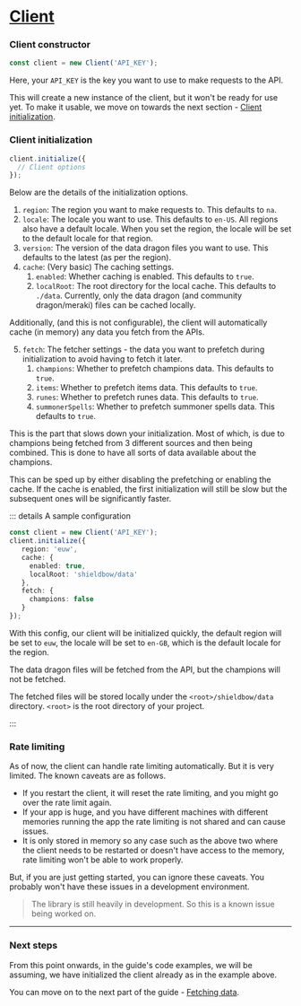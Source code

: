 # [Client](/shieldbow/api/shieldbow.client.html)

### Client constructor

```ts
const client = new Client('API_KEY');
```

Here, your `API_KEY` is the key you want to use to make requests to the API.

This will create a new instance of the client, but it won't be ready for use yet.
To make it usable, we move on towards the next section - [Client initialization](#client-initialization).

### Client initialization

```ts
client.initialize({
  // Client options
});
```

Below are the details of the initialization options.

1. `region`: The region you want to make requests to. This defaults to `na`.
2. `locale`: The locale you want to use. This defaults to `en-US`. 
All regions also have a default locale. 
When you set the region, the locale will be set to the default locale for that region.
3. `version`: The version of the data dragon files you want to use. This defaults to the latest (as per the region).
4. `cache`: (Very basic) The caching settings.
   1. `enabled`: Whether caching is enabled. This defaults to `true`.
   2. `localRoot`: The root directory for the local cache. This defaults to `./data`.
Currently, only the data dragon (and community dragon/meraki) files can be cached locally.

Additionally, (and this is not configurable), the client will automatically cache (in memory) 
any data you fetch from the APIs.

5. `fetch`: The fetcher settings - the data you want to prefetch during initialization to avoid having to fetch it later.
   1. `champions`: Whether to prefetch champions data. This defaults to `true`.
   2. `items`: Whether to prefetch items data. This defaults to `true`.
   3. `runes`: Whether to prefetch runes data. This defaults to `true`.
   4. `summonerSpells`: Whether to prefetch summoner spells data. This defaults to `true`.

This is the part that slows down your initialization. 
Most of which, is due to champions being fetched from 3 different sources and then being combined.
This is done to have all sorts of data available about the champions.

This can be sped up by either disabling the prefetching or enabling the cache.
If the cache is enabled, the first initialization will still be slow but the subsequent ones will be significantly faster.

::: details A sample configuration

```ts
const client = new Client('API_KEY');
client.initialize({ 
   region: 'euw', 
   cache: { 
     enabled: true,
     localRoot: 'shieldbow/data' 
   }, 
   fetch: {
     champions: false
   }
});
```

With this config, our client will be initialized quickly, the default region will be set to `euw`, 
the locale will be set to `en-GB`, which is the default locale for the region.

The data dragon files will be fetched from the API, but the champions will not be fetched.

The fetched files will be stored locally under the `<root>/shieldbow/data` directory.
`<root>` is the root directory of your project.

:::

### Rate limiting

As of now, the client can handle rate limiting automatically. But it is very limited.
The known caveats are as follows.

- If you restart the client, it will reset the rate limiting, and you might go over the rate limit again.
- If your app is huge, and you have different machines with different memories running the app
the rate limiting is not shared and can cause issues.
- It is only stored in memory so any case such as the above two where the client needs to be restarted or doesn't have access to the memory,
rate limiting won't be able to work properly.

But, if you are just getting started, you can ignore these caveats.
You probably won't have these issues in a development environment.

> The library is still heavily in development. So this is a known issue being worked on.

---

### Next steps

From this point onwards, in the guide's code examples, we will be assuming, 
we have initialized the client already as in the example above.

You can move on to the next part of the guide - [Fetching data](/shieldbow/guide/fetching.html).